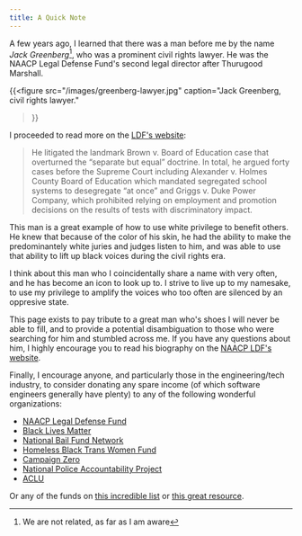 ```yaml
---
title: A Quick Note
---
```


A few years ago, I learned that there was a man before me by the name _Jack Greenberg_[^1], who was a prominent civil rights lawyer. He was the NAACP Legal Defense Fund's second legal director after Thurugood Marshall.

[^1]: We are not related, as far as I am aware

{{<figure
src="/images/greenberg-lawyer.jpg"
caption="Jack Greenberg, civil rights lawyer."
>}}

I proceeded to read more on the [LDF's website](https://www.naacpldf.org/about-us/history/jack-greenberg/):

> He litigated the landmark Brown v. Board of Education case that overturned the “separate but equal” doctrine. In total, he argued forty cases before the Supreme Court including Alexander v. Holmes County Board of Education which mandated segregated school systems to desegregate “at once” and Griggs v. Duke Power Company, which prohibited relying on employment and promotion decisions on the results of tests with discriminatory impact.

This man is a great example of how to use white privilege to benefit others. He knew that because of the color of his skin, he had the ability to make the predominantely white juries and judges listen to him, and was able to use that ability to lift up black voices during the civil rights era.

I think about this man who I coincidentally share a name with very often, and he has become an icon to look up to. I strive to live up to my namesake, to use my privilege to amplify the voices who too often are silenced by an oppresive state.

This page exists to pay tribute to a great man who's shoes I will never be able to fill, and to provide a potential disambiguation to those who were searching for him and stumbled across me. If you have any questions about him, I highly encourage you to read his biography on the [NAACP LDF's website](https://www.naacpldf.org/about-us/history/jack-greenberg/).

Finally, I encourage anyone, and particularly those in the engineering/tech industry, to consider donating any spare income (of which software engineers generally have plenty) to any of the following wonderful organizations:

* [NAACP Legal Defense Fund](https://org2.salsalabs.com/o/6857/p/salsa/donation/common/public/?donate_page_KEY=15780)
* [Black Lives Matter](https://secure.actblue.com/donate/ms_blm_homepage_2019)
* [National Bail Fund Network](https://www.communityjusticeexchange.org/nbfn-directory)
* [Homeless Black Trans Women Fund](https://www.gofundme.com/f/homeless-black-trans-women-fund?utm_source=twitter&utm_medium=social&utm_campaign=p_cp+share-sheet)
* [Campaign Zero](https://www.joincampaignzero.org/#vision)
* [National Police Accountability Project](https://www.nlg-npap.org/)
* [ACLU](https://www.aclu.org/)

Or any of the funds on [this incredible list](https://docs.google.com/document/d/1yLWGTQIe3967hdc9RSxBq5s6KKZHe-3_mWp5oemd7OA/edit) or [this great resource](https://blacklivesmatters.carrd.co).
